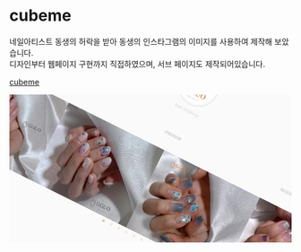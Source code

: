 # cubeme
네일아티스트 동생의 허락을 받아 동생의 인스타그램의 이미지를 사용하여 제작해 보았습니다. <br>
디자인부터 웹페이지 구현까지 직접하였으며, 서브 페이지도 제작되어있습니다.


[cubeme](https://yellrim.github.io/GGUOnail/)

![GGUO이미지](https://github.com/yellrim/GGUOnail/blob/main/README.png)
